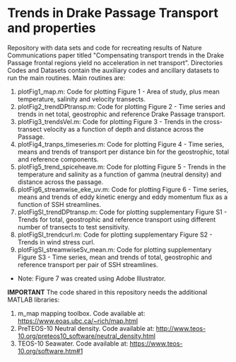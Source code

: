# Trends in Drake Passage Transport and properties
Repository with data sets and code for recreating results of Nature Communications paper titled "Compensating transport trends in the Drake Passage frontal regions yield no acceleration in net transport". Directories Codes and Datasets contain the auxiliary codes and ancillary datasets to run the main routines. Main routines are:

1) plotFig1_map.m:  Code for plotting Figure 1 - Area of study, plus mean temperature, salinity and velocity transects. 
2) plotFig2_trendDPtransp.m: Code for plotting Figure 2 - Time series and trends in net total, geostrophic and reference Drake Passage transport.
3) plotFig3_trendsVel.m: Code for plotting Figure 3 - Trends in the cross-transect velocity as a function of depth and distance across the Passage.
4) plotFig4_tranps_timeseries.m: Code for plotting Figure 4 - Time series, means and trends of transport per distance bin for the geostrophic, total and reference components.
5) plotFig5_trend_spiceheave.m: Code for plotting Figure 5 - Trends in the temperature and salinity as a function of gamma (neutral density) and distance across the passage.
6) plotFig6_streamwise_eke_uv.m: Code for plotting Figure 6 - Time series, means and trends of eddy kinetic energy and eddy momentum flux as a function of SSH streamlines.
7) plotFigSI_trendDPtransp.m: Code for plotting supplementary Figure S1 - Trends for total, geostrophic and reference transport using different number of transects to test sensitivity.
8) plotFigSI_trendcurl.m: Code for plotting supplementary Figure S2 - Trends in wind stress curl.
9) plotFigSI_streamwiseSv_mean.m: Code for plotting supplementary Figure S3 - Time series, mean and trends of total, geostrophic and reference transport per pair of SSH streamlines.

* Note: Figure 7 was created using Adobe Illustrator.

**IMPORTANT**
The code shared in this repository needs the additional MATLAB libraries:

1) m_map mapping toolbox. Code available at: https://www.eoas.ubc.ca/~rich/map.html
2) PreTEOS-10 Neutral density. Code available at: http://www.teos-10.org/preteos10_software/neutral_density.html
3) TEOS-10 Seawater. Code available at: https://www.teos-10.org/software.htm#1
